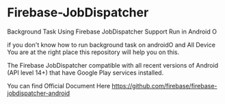 # Firebase-JobDispatcher
Background Task Using Firebase JobDispatcher Support Run in Android O

if you don't know how to run background task on androidO and All Device You are at the right place
this repository will help you on this. 

The Firebase JobDispatcher compatible with all recent versions of Android (API level 14+) that have Google Play services installed.

You can find Official Document Here https://github.com/firebase/firebase-jobdispatcher-android
